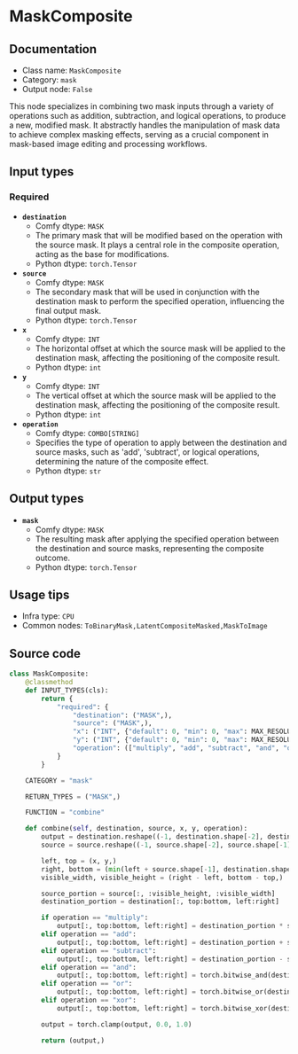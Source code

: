 # MaskComposite
## Documentation
- Class name: `MaskComposite`
- Category: `mask`
- Output node: `False`

This node specializes in combining two mask inputs through a variety of operations such as addition, subtraction, and logical operations, to produce a new, modified mask. It abstractly handles the manipulation of mask data to achieve complex masking effects, serving as a crucial component in mask-based image editing and processing workflows.
## Input types
### Required
- **`destination`**
    - Comfy dtype: `MASK`
    - The primary mask that will be modified based on the operation with the source mask. It plays a central role in the composite operation, acting as the base for modifications.
    - Python dtype: `torch.Tensor`
- **`source`**
    - Comfy dtype: `MASK`
    - The secondary mask that will be used in conjunction with the destination mask to perform the specified operation, influencing the final output mask.
    - Python dtype: `torch.Tensor`
- **`x`**
    - Comfy dtype: `INT`
    - The horizontal offset at which the source mask will be applied to the destination mask, affecting the positioning of the composite result.
    - Python dtype: `int`
- **`y`**
    - Comfy dtype: `INT`
    - The vertical offset at which the source mask will be applied to the destination mask, affecting the positioning of the composite result.
    - Python dtype: `int`
- **`operation`**
    - Comfy dtype: `COMBO[STRING]`
    - Specifies the type of operation to apply between the destination and source masks, such as 'add', 'subtract', or logical operations, determining the nature of the composite effect.
    - Python dtype: `str`
## Output types
- **`mask`**
    - Comfy dtype: `MASK`
    - The resulting mask after applying the specified operation between the destination and source masks, representing the composite outcome.
    - Python dtype: `torch.Tensor`
## Usage tips
- Infra type: `CPU`
- Common nodes: `ToBinaryMask,LatentCompositeMasked,MaskToImage`


## Source code
```python
class MaskComposite:
    @classmethod
    def INPUT_TYPES(cls):
        return {
            "required": {
                "destination": ("MASK",),
                "source": ("MASK",),
                "x": ("INT", {"default": 0, "min": 0, "max": MAX_RESOLUTION, "step": 1}),
                "y": ("INT", {"default": 0, "min": 0, "max": MAX_RESOLUTION, "step": 1}),
                "operation": (["multiply", "add", "subtract", "and", "or", "xor"],),
            }
        }

    CATEGORY = "mask"

    RETURN_TYPES = ("MASK",)

    FUNCTION = "combine"

    def combine(self, destination, source, x, y, operation):
        output = destination.reshape((-1, destination.shape[-2], destination.shape[-1])).clone()
        source = source.reshape((-1, source.shape[-2], source.shape[-1]))

        left, top = (x, y,)
        right, bottom = (min(left + source.shape[-1], destination.shape[-1]), min(top + source.shape[-2], destination.shape[-2]))
        visible_width, visible_height = (right - left, bottom - top,)

        source_portion = source[:, :visible_height, :visible_width]
        destination_portion = destination[:, top:bottom, left:right]

        if operation == "multiply":
            output[:, top:bottom, left:right] = destination_portion * source_portion
        elif operation == "add":
            output[:, top:bottom, left:right] = destination_portion + source_portion
        elif operation == "subtract":
            output[:, top:bottom, left:right] = destination_portion - source_portion
        elif operation == "and":
            output[:, top:bottom, left:right] = torch.bitwise_and(destination_portion.round().bool(), source_portion.round().bool()).float()
        elif operation == "or":
            output[:, top:bottom, left:right] = torch.bitwise_or(destination_portion.round().bool(), source_portion.round().bool()).float()
        elif operation == "xor":
            output[:, top:bottom, left:right] = torch.bitwise_xor(destination_portion.round().bool(), source_portion.round().bool()).float()

        output = torch.clamp(output, 0.0, 1.0)

        return (output,)

```
